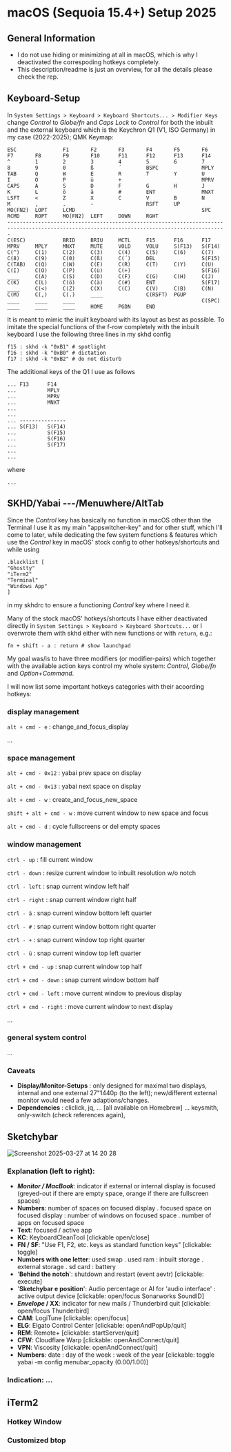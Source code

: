 # macOS (Sequoia 15.4+) Setup 2025

## General Information

- I do not use hiding or minimizing at all in macOS, which is why I deactivated the correspoding hotkeys completely.
- This description/readme is just an overview, for all the details please check the rep.

## Keyboard-Setup

In `System Settings > Keyboard > Keyboard Shortcuts... > Modifier Keys` change _Control_ to _Globe/fn_ and _Caps Lock_ to _Control_ for both the inbuilt and the external keyboard which is the Keychron Q1 (V1, ISO Germany) in my case (2022-2025); QMK Keymap:

```
ESC               F1       F2       F3       F4       F5       F6       F7       F8       F9       F10      F11      F12      F13      F14
^        1        2        3        4        5        6        7        8        9        0        ß        ´        BSPC              MPLY
TAB      Q        W        E        R        T        Y        U        I        O        P        ü        +                          MPRV
CAPS     A        S        D        F        G        H        J        K        L        ö        ä        #        ENT               MNXT
LSFT     <        Z        X        C        V        B        N        M        ,        .        -                 RSFT     UP
MO(FN2)  LOPT     LCMD                                         SPC                        RCMD     ROPT     MO(FN2)  LEFT     DOWN     RGHT
---------------------------------------------------------------------------------------------------------------------------------------------
C(ESC)            BRID     BRIU     MCTL     F15      F16      F17      MPRV     MPLY     MNXT     MUTE     VOLD     VOLU     S(F13)   S(F14)
C(^)     C(1)     C(2)     C(3)     C(4)     C(5)     C(6)     C(7)     C(8)     C(9)     C(0)     C(ß)     C(´)     DEL               S(F15)
C(TAB)   C(Q)     C(W)     C(E)     C(R)     C(T)     C(Y)     C(U)     C(I)     C(O)     C(P)     C(ü)     C(+)                       S(F16)
____     C(A)     C(S)     C(D)     C(F)     C(G)     C(H)     C(J)     C(K)     C(L)     C(ö)     C(ä)     C(#)     ENT               S(F17)
____     C(<)     C(Z)     C(X)     C(C)     C(V)     C(B)     C(N)     C(M)     C(,)     C(.)     ____              C(RSFT)  PGUP
____     ____     ____                                         C(SPC)                     ____     ____     ____     HOME     PGDN     END
```

It is meant to mimic the inuilt keyboard with its layout as best as possible.
To imitate the special functions of the f-row completely with the inbuilt keyboard I use the following three lines in my skhd config

```
f15 : skhd -k "0xB1" # spotlight
f16 : skhd -k "0xB0" # dictation
f17 : skhd -k "0xB2" # do not disturb
```

The additional keys of the Q1 I use as follows

```
... F13      F14
...          MPLY
...          MPRV
...          MNXT
...
...
... ---------------
... S(F13)   S(F14)
...          S(F15)
...          S(F16)
...          S(F17)
...
...
```

where 

```
...
```

## SKHD/Yabai ---/Menuwhere/AltTab

Since the _Control_ key has basically no function in macOS other than the Terminal I use it as my main "appswitcher-key" and for other stuff, which I'll come to later, while dedicating the few system functions & features which use the _Control_ key in macOS' stock config to other hotkeys/shortcuts and while using 

```
.blacklist [
"Ghostty"
"iTerm2"
"Terminal"
"Windows App"
]
```

in my skhdrc to ensure a functioning _Control_ key where I need it.

Many of the stock macOS' hotkeys/shortcuts I have either deactivated directly in `System Settings > Keyboard > Keyboard Shortcuts...` or I overwrote them with skhd either with new functions or with `return`, e.g.: 

`fn + shift - a : return # show launchpad`

My goal was/is to have three modifiers (or modifier-pairs) which together with the available action keys control my whole system:
_Control_, _Globe/fn_ and _Option+Command_.

I will now list some important hotkeys categories with their acoording hotkeys:

### display management ###

`alt + cmd - e` : change_and_focus_display

...

### space management ###

`alt + cmd - 0x12` : yabai prev space on display

`alt + cmd - 0x13` : yabai next space on display

`alt + cmd - w` : create_and_focus_new_space

`shift + alt + cmd - w` : move current window to new space and focus

`alt + cmd - d` : cycle fullscreens or del empty spaces

### window management ###

`ctrl - up` : fill current window

`ctrl - down` : resize current window to inbuilt resolution w/o notch

`ctrl - left` : snap current window left half

`ctrl - right` : snap current window right half

`ctrl - ä` : snap current window bottom left quarter

`ctrl - #` : snap current window bottom right quarter

`ctrl - +` : snap current window top right quarter

`ctrl - ü` : snap current window top left quarter

`ctrl + cmd - up` : snap current window top half

`ctrl + cmd - down` : snap current window bottom half

`ctrl + cmd - left` : move current window to previous display

`ctrl + cmd - right` : move current window to next display

...

### general system control ###

...

### Caveats

- **Display/Monitor-Setups** : only designed for maximal two displays, internal and one external 27"1440p (to the left); new/different external monitor would need a few adaptions/changes.
- **Dependencies** : cliclick, jq, ... [all available on Homebrew] ... keysmith, only-switch (check references again), 

## Sketchybar

![Screenshot 2025-03-27 at 14 20 28](https://github.com/user-attachments/assets/2f9a8f46-c15a-4720-adca-d1534a5c2351)

### Explanation (left to right):
- **_Monitor / MacBook_**: indicator if external or internal display is focused (greyed-out if there are empty space, orange if there are fullscreen spaces)
- **Numbers**: number of spaces on focused display . focused space on focused display : number of windows on focused space . number of apps on focused space
- **Text**: focused / active app
- **KC**: KeyboardCleanTool [clickable open/close]
- **FN / SF**: "Use F1, F2, etc. keys as standard function keys" [clickable: toggle]
- **Numbers with one letter**: used swap . used ram : inbuilt storage . external storage . sd card : battery
- '**Behind the notch**': shutdown and restart (event aevtr) [clickable: execute]
- '**Sketchybar e position**': Audio percentage or AI for 'audio interface' : active output device [clickable: open/focus Sonarworks SoundID]
- **_Envelope_ / XX**: indicator for new mails / Thunderbird quit [clickable: open/focus Thunderbird]
- **CAM**: LogiTune [clickable: open/focus]
- **ELG**: Elgato Control Center [clickable: openAndPopUp/quit]
- **REM**: Remote+ [clickable: startServer/quit]
- **CFW**: Cloudflare Warp [clickable: openAndConnect/quit]
- **VPN**: Viscosity [clickable: openAndConnect/quit]
- **Numbers**: date : day of the week : week of the year [clickable: toggle yabai -m config menubar_opacity (0.00/1.00)]

### Indication: ...

## iTerm2

### Hotkey Window

<!-- ![Screenshot 2025-03-29 at 11 50 01](https://github.com/user-attachments/assets/df4c5621-4fc6-40e6-ac33-6e41be3383cc) -->

### Customized btop
